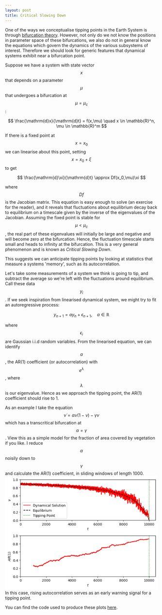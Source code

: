 ```yaml
---
layout: post
title: Critical Slowing Down
---
```


One of the ways we conceptualise tipping points in the Earth System is through [bifurcation theory](https://en.wikipedia.org/wiki/Bifurcation_theory).
However, not only do we not know the positions in parameter space of these bifurcations, we also do not in general know the equations which govern the
dynamics of the various subsystems of interest. Therefore we should look for generic features that dynamical systems exhibit near a bifurcation point.

Suppose we have a system with state vector $$x$$ that depends on a parameter $$\mu$$ that undergoes a bifurcation at $$\mu = \mu_c$$:

$$ \frac{\mathrm{d}x}{\mathrm{d}t} = f(x,\mu) \quad x \in \mathbb{R}^n, \mu \in \mathbb{R}^m $$

If there is a fixed point at $$x = x_{0}$$ we can linearise about this point, setting $$x = x_0 + \xi$$ to get

$$ \frac{\mathrm{d}\xi}{\mathrm{d}t} \approx Df(x_0,\mu)\xi $$

where $$Df$$ is the Jacobian matrix. This equation is easy enough to solve (an exercise for the reader), and it reveals that 
fluctuations about equilibrium decay back to equilibrium on a timescale given by the inverse of the eigenvalues of the Jacobian. Assuming the 
fixed point is stable for $$\mu < \mu_c$$, the real part of these eigenvalues will initially be large and negative and will
become zero at the bifurcation. Hence, the fluctuation timescale starts small and heads to infinity at the bifurcation. This is a very general
phenomenon and is known as *Critical Slowing Down*.

This suggests we can anticipate tipping points by looking at statistics that measure a systems 'memory', such as its autocorrelation.

Let's take some measurements of a system we think is going to tip, and subtract the average so we're left with the fluctuations around equilibrium.
Call these data $$y_i$$. If we seek inspiration from linearised dynamical system, we might try to fit an autoregressive process:

$$y_{n+1} = ay_{n} + \epsilon_{n+1}, \quad a \in \mathbb{R}$$

where $$\epsilon_i$$ are Gaussian i.i.d random variables.
From the linearised equation, we can identify $$a$$, the AR(1) coefficient (or autocorrelation) with $$e^{\lambda}$$, where $$\lambda$$ is our eigenvalue. Hence as we approach the
tipping point, the AR(1) coefficient should rise to 1.

As an example I take the equation
$$
\dot{\nu} = \alpha\nu(1-\nu) - \gamma \nu
$$
which has a transcritical bifurcation at $$\alpha = \gamma$$. View this as a simple model for the fraction of area covered by vegetation if you like. I reduce $$\alpha$$ noisily down to $$\gamma$$ and calculate
the AR(1) coefficient, in sliding windows of length 1000.
![Critical Slowing Down](/assets/critical_slowing_down/rising_autocorr.png "Critical Slowing Down")
In this case, rising autocorrelation serves as an early warning signal for a tipping point.

You can find the code used to produce these plots [here](https://github.com/josephjclarke/josephjclarke.github.io/blob/master/code/critical_slowing_down.py).

